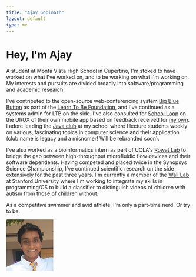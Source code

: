 ```yaml
---
title: "Ajay Gopinath"
layout: default
type: me
---
```

Hey, I'm Ajay
==============
A student at Monta Vista High School in Cupertino, I'm stoked to have worked on what I've worked on, and to be working on what I'm working on. My interests and pursuits are divided broadly into software/programming and academic research. 

I've contributed to the open-source web-conferencing system [Big Blue Button](http://bigbluebutton.org/) as part of the [Learn To Be Foundation](http://www.learntobe.org/), and I've continued as a systems admin for LTB on the side. I've also consulted for [School Loop](http://www.schoolloop.com/) on the UI/UX of their own mobile app based on feedback received for [my own](https://play.google.com/store/apps/details?id=com.cyanojay.looped). I adore leading the [Java club](http://www.mvjavaclub.com/) at my school where I lecture students weekly on various, fascinating topics in computer science and their application (club name is legacy and a misnomer! Will be rebranded soon).

I've also worked as a bioinformatics intern as part of UCLA's [Rowat Lab](https://www.ibp.ucla.edu/research/rowat/People.htm) to bridge the gap between high-throughput microfluidic flow devices and their software dependents. Having competed and placed twice in the Synopsys Science Championship, I've continued scientific research on the side extensively for the past three years. I'm currently a member of the [Wall Lab](http://wall-lab.stanford.edu/) at Stanford University where I'm working to integrate my skills in programming/CS to build a classifier to distinguish videos of children with autism from those of children without.

As a competitive swimmer and avid athlete, I'm only a part-time nerd. Or try to be.

![A pic of me](/assets/Profile.jpg)
